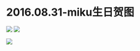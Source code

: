 # 2016.08.31-miku生日贺图
![](https://bilicoverimg.github.io/2016/2016.08.31-miku生日贺图.png)
![](https://bilicoverimg.github.io/2016/2016.08.31-miku生日贺图%28平板截图%29.jpg)

![](https://bilicover2016.github.io/2016.08.31.jpg)